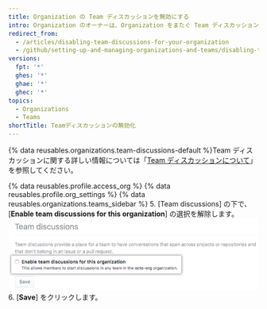 ```yaml
---
title: Organization の Team ディスカッションを無効にする
intro: Organization のオーナーは、Organization をまたぐ Team ディスカッションの無効化か有効化を選択できます。
redirect_from:
  - /articles/disabling-team-discussions-for-your-organization
  - /github/setting-up-and-managing-organizations-and-teams/disabling-team-discussions-for-your-organization
versions:
  fpt: '*'
  ghes: '*'
  ghae: '*'
  ghec: '*'
topics:
  - Organizations
  - Teams
shortTitle: Teamディスカッションの無効化
---
```


{% data reusables.organizations.team-discussions-default %}Team ディスカッションに関する詳しい情報については「[Team ディスカッションについて](/organizations/collaborating-with-your-team/about-team-discussions)」を参照してください。

{% data reusables.profile.access_org %}
{% data reusables.profile.org_settings %}
{% data reusables.organizations.teams_sidebar %}
5. [Team discussions] の下で、[**Enable team discussions for this organization**] の選択を解除します。 ![Organization の Team ディスカッションを有効化または無効化するチェックボックス](/assets/images/help/settings/enable-team-discussions-for-org-checkbox.png)
6. [**Save**] をクリックします。
